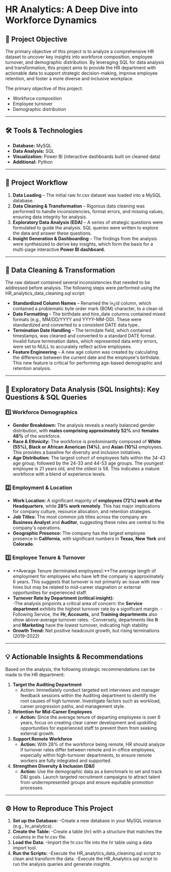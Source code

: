 #  HR Analytics: A Deep Dive into Workforce Dynamics  

## 🎯 Project Objective  
The primary objective of this project is to analyze a comprehensive HR dataset to uncover key insights into workforce composition, employee turnover, and demographic distribution. By leveraging SQL for data analysis and transformation, this project aims to provide the HR department with actionable data to support strategic decision-making, improve employee retention, and foster a more diverse and inclusive workplace.

The primary objective of this project:  
- Workforce composition  
- Employee turnover  
- Demographic distribution

---

## 🛠️ Tools & Technologies  
- **Database:** MySQL  
- **Data Analysis:** SQL  
- **Visualization:** Power BI (interactive dashboards built on cleaned data)
- **Additional:** Python

---

## 🔄 Project Workflow  
1. **Data Loading** – The initial raw hr.csv dataset was loaded into a MySQL database.  
2. **Data Cleaning & Transformation** – Rigorous data cleaning was performed to handle inconsistencies, format errors, and missing values, ensuring data integrity for analysis.  
3. **Exploratory Data Analysis (EDA)** – A series of strategic questions were formulated to guide the analysis. SQL queries were written to explore the data and answer these questions.  
4. **Insight Generation & Dashboarding** – The findings from the analysis were synthesized to derive key insights, which form the basis for a multi-page interactive **Power BI dashboard.**

---

## 🧹 Data Cleaning & Transformation  
The raw dataset contained several inconsistencies that needed to be addressed before analysis. The following steps were performed using the HR_analytics_data_cleaning.sql script: 
- **Standardized Column Names** – Renamed the ï»¿id column, which contained a problematic byte order mark (BOM) character, to a clean id. 
- **Date Formatting** – The birthdate and hire_date columns contained mixed formats (e.g., MM/DD/YYYY and YYYY-MM-DD). These were standardized and converted to a consistent DATE data type..  
- **Termination Date Handling** – The termdate field, which contained timestamps, was cleaned and converted to a standard DATE format.
Invalid future termination dates, which represented data entry errors, were set to NULL to accurately reflect active employees.  
- **Feature Engineering** – A new age column was created by calculating the difference between the current date and the employee's birthdate. This new feature is critical for performing age-based demographic and retention analysis.  

---

## 🔎 Exploratory Data Analysis (SQL Insights):  Key Questions & SQL Queries  

### 1️⃣ Workforce Demographics  
- **Gender Breakdown:** The analysis reveals a nearly balanced gender distribution, with **males comprising approximately 52%** and **females 48%** of the workforce.
- **Race & Ethnicity:** The workforce is predominantly composed of **White (55%), Black or African American (14%)**, and **Asian (10%)** employees. This provides a baseline for diversity and inclusion initiatives.
- **Age Distribution:** The largest cohort of employees falls within the 34-43 age group, followed by the 24-33 and 44-53 age groups.
The youngest employee is 21 years old, and the oldest is 58. This indicates a mature workforce with a blend of experience levels.

### 2️⃣ Employment & Location  
- **Work Location:** A significant majority of **employees (72%) work at the Headquarters**, while **28% work remotely**. This has major implications for company culture, resource allocation, and retention strategies.
- **Job Titles:** The most common job titles across the company are **Business Analyst** and **Auditor**, suggesting these roles are central to the company's operations.
- **Geographic Presence:** The company has the largest employee presence in **California**, with significant numbers in **Texas, New York** and **Colorado**.
### 3️⃣ Employee Tenure & Turnover  
- **Average Tenure (terminated employees):**The average length of employment for employees who have left the company is approximately 6 years. This suggests that turnover is not primarily an issue with new hires but may be related to mid-career stagnation or external opportunities for experienced staff. 
- **Turnover Rate by Department (critical insight):**  
  -The analysis pinpoints a critical area of concern: the **Service department** exhibits the highest turnover rate by a significant margin.
  -Following Service, the **Hr, Accounts,** and **Training departments** also show above-average turnover rates.
  -Conversely, departments like **It** and **Marketing** have the lowest turnover, indicating high stability 
- **Growth Trend:** Net positive headcount growth, but rising terminations (2019–2022)  

---

## 💡 Actionable Insights & Recommendations 
Based on the analysis, the following strategic recommendations can be made to the HR department:

1. **Target the Auditing Department**  
   - Action: Immediately conduct targeted exit interviews and manager feedback sessions within the Auditing department to identify the root causes of high turnover. Investigate factors such as workload, career progression paths, and management style.
2. **Retention for Mid-Career Employees**  
   - **Action:** Since the average tenure of departing employees is over 6 years, focus on creating clear career development and upskilling opportunities for experienced staff to prevent them from seeking external growth.
3. **Support Remote Workforce**  
   - **Action:** With 28% of the workforce being remote, HR should analyze if turnover rates differ between remote and in-office employees, especially within high-turnover departments, to ensure remote workers are fully integrated and supported.
4. **Strengthen Diversity & Inclusion (D&I)**  
   - **Action:** Use the demographic data as a benchmark to set and track D&I goals. Launch targeted recruitment campaigns to attract talent from underrepresented groups and ensure equitable promotion processes.  

---

## ⚙️ How to Reproduce This Project  
1. **Set up the Database:**
   -Create a new database in your MySQL instance (e.g., hr_analytics).
2. **Create the Table:**
   -Create a table (hr) with a structure that matches the columns in the hr.csv file.
3. **Load the Data:**
   -Import the hr.csv file into the hr table using a data import tool.
4. **Run the Scripts:**
    -Execute the HR_analytics_data_cleaning.sql script to clean and transform the data.
    -Execute the HR_Analytics.sql script to run the analysis queries and generate insights.
